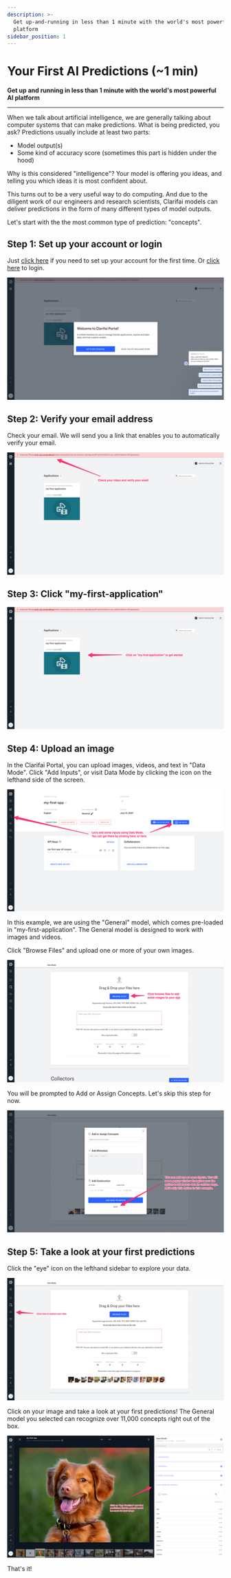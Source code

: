 ```yaml
---
description: >-
  Get up-and-running in less than 1 minute with the world's most powerful AI
  platform
sidebar_position: 1
---
```


# Your First AI Predictions (~1 min)

**Get up and running in less than 1 minute with the world's most powerful AI
  platform**
<hr />

When we talk about artificial intelligence, we are generally talking about computer systems that can make predictions. What is being predicted, you ask? Predictions usually include at least two parts:

* Model output(s)
* Some kind of accuracy score (sometimes this part is hidden under the hood)

Why is this considered "intelligence"? Your model is offering you ideas, and telling you which ideas it is most confident about.

This turns out to be a very useful way to do computing. And due to the diligent work of our engineers and research scientists, Clarifai models can deliver predictions in the form of many different types of model outputs.

Let's start with the the most common type of prediction: "concepts".

## Step 1: Set up your account or login
Just [click here](https://portal.clarifai.com/signup) if you need to set up your account for the first time. Or [click here](https://portal.clarifai.com/login) to login.‌

![Create account login](/img/create_acct_login.png)

## Step 2: Verify your email address
Check your email. We will send you a link that enables you to automatically verify your email.‌

![verify email](/img/verify_email.png)

## Step 3: Click "my-first-application"

![my first app](/img/click_my_first_app.png)

## Step 4: Upload an image
In the Clarifai Portal, you can upload images, videos, and text in "Data Mode". Click "Add Inputs", or visit Data Mode by clicking the icon on the lefthand side of the screen.‌

![data mode](/img/data_mode.png)

In this example, we are using the "General" model, which comes pre-loaded in "my-first-application". The General model is designed to work with images and videos. 

Click "Browse Files" and upload one or more of your own images.‌

![browse files](/img/browse_files.png)

You will be prompted to Add or Assign Concepts. Let's skip this step for now.

![skip add labels](/img/skip_add_labels.png)

## Step 5: Take a look at your first predictions
Click the "eye" icon on the lefthand sidebar to explore your data.

![view explorer](/img/view-explorer.png)

Click on your image and take a look at your first predictions! The General model you selected can recognize over 11,000 concepts right out of the box.

![view predictions](/img/view-predictions.png)

That's it!